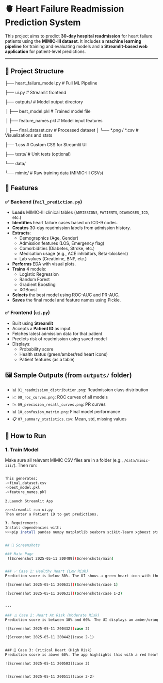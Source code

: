 # 🫀 Heart Failure Readmission Prediction System

This project aims to predict **30-day hospital readmission** for heart failure patients using the **MIMIC-III dataset**. It includes a **machine learning pipeline** for training and evaluating models and a **Streamlit-based web application** for patient-level predictions.

---
## 📁 Project Structure

├── heart_failure_model.py # Full ML Pipeline

├── ui.py # Streamlit frontend

├── outputs/ # Model output directory

│ ├── best_model.pkl # Trained model file

│ ├── feature_names.pkl # Model input features

│ ├── final_dataset.csv # Processed dataset
│ └── *.png / *.csv # Visualizations and stats

├── 1.css # Custom CSS for Streamlit UI

├── tests/ # Unit tests (optional)

└── data/

└── mimic/ # Raw training data (MIMIC-III CSVs)
## 🔧 Features

### ✅ Backend (`fail_prediction.py`)
- **Loads** MIMIC-III clinical tables (`ADMISSIONS`, `PATIENTS`, `DIAGNOSES_ICD`, etc.)
- **Identifies** heart failure cases based on ICD-9 codes.
- **Creates** 30-day readmission labels from admission history.
- **Extracts**:
  - Demographics (Age, Gender)
  - Admission features (LOS, Emergency flag)
  - Comorbidities (Diabetes, Stroke, etc.)
  - Medication usage (e.g., ACE inhibitors, Beta-blockers)
  - Lab values (Creatinine, BNP, etc.)
- **Performs** EDA with visual plots.
- **Trains** 4 models:
  - Logistic Regression
  - Random Forest
  - Gradient Boosting
  - XGBoost
- **Selects** the best model using ROC-AUC and PR-AUC.
- **Saves** the final model and feature names using Pickle.
### ✅ Frontend (`ui.py`)
- Built using **Streamlit**
- Accepts a **Patient ID** as input
- Fetches latest admission data for that patient
- Predicts risk of readmission using saved model
- Displays:
  - Probability score
  - Health status (green/amber/red heart icons)
  - Patient features (as a table)

## 🖼️ Sample Outputs (from `outputs/` folder)
- 📊 `01_readmission_distribution.png`: Readmission class distribution
- 📈 `08_roc_curves.png`: ROC curves of all models
- 📉 `09_precision_recall_curves.png`: PR curves
- 📊 `10_confusion_matrix.png`: Final model performance
- 📋 `07_summary_statistics.csv`: Mean, std, missing values

## 🚀 How to Run

### 1. Train Model
Make sure all relevant MIMIC CSV files are in a folder (e.g., `/data/mimic-iii/`). Then run:
```bash  python heart_failure_model.py

This generates:
->final_dataset.csv
->best_model.pkl
->feature_names.pkl
   
2.Launch Streamlit App

>>>streamlit run ui.py
Then enter a Patient ID to get predictions.

3. Requirements
Install dependencies with:
>>>pip install pandas numpy matplotlib seaborn scikit-learn xgboost streamlit


## 📸 Screenshots

### Main Page
 ![Screenshot 2025-05-11 200409](Screenshots/main)


### ✅ Case 1: Healthy Heart (Low Risk)
Prediction score is below 30%. The UI shows a green heart icon with the label **"Healthy Heart"**.

![Screenshot 2025-05-11 200631]((Screenshots/case 1)

![Screenshot 2025-05-11 200631]((Screenshots/case 1-2)


---

### ⚠️ Case 2: Heart At Risk (Moderate Risk)
Prediction score is between 30% and 60%. The UI displays an amber/orange heart with the label **"Heart At Risk"**.

![Screenshot 2025-05-11 200432](case 2)

![Screenshot 2025-05-11 200442](case 2-1)


### 🚨 Case 3: Critical Heart (High Risk)
Prediction score is above 60%. The app highlights this with a red heart icon and the label **"Critical Heart"**.

![Screenshot 2025-05-11 200503](case 3)


![Screenshot 2025-05-11 200511](case 3-2)


